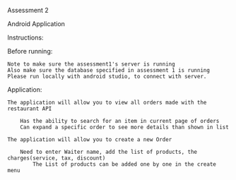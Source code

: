 Assessment 2

Android Application

Instructions:

Before running:

    Note to make sure the assessment1's server is running
    Also make sure the database specified in assessment 1 is running
    Please run locally with android studio, to connect with server.

Application:

    The application will allow you to view all orders made with the restaurant API

        Has the ability to search for an item in current page of orders
        Can expand a specific order to see more details than shown in list

    The application will allow you to create a new Order

        Need to enter Waiter name, add the list of products, the charges(service, tax, discount)
            The List of products can be added one by one in the create menu
